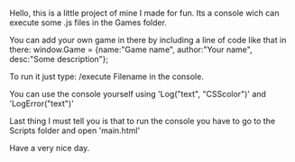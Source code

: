 Hello, this is a little project of mine I made for fun.
Its a console wich can execute some .js files in the Games folder.

You can add your own game in there by including a line of code like that in there:
window.Game = {name:"Game name", author:"Your name", desc:"Some description"};

To run it just type:
/execute Filename
in the console.

You can use the console yourself using 'Log("text", "CSScolor")' and 'LogError("text")'

Last thing I must tell you is that to run the console you have to go to the Scripts folder and open 'main.html'

Have a very nice day.
